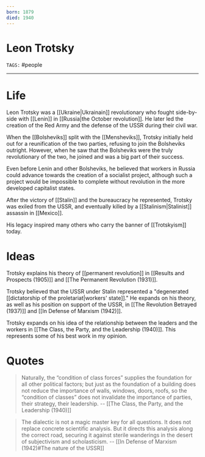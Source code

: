 ```yaml
---
born: 1879
died: 1940
---
```

# Leon Trotsky
`TAGS:` #people 

---
# Life
Leon Trotsky was a [[Ukraine|Ukrainain]] revolutionary who fought side-by-side with [[Lenin]] in [[Russia|the October revolution]]. He later led the creation of the Red Army and the defense of the USSR during their civil war. 

When the [[Bolsheviks]] split with the [[Mensheviks]], Trotsky initially held out for a reunification of the two parties, refusing to join the Bolsheviks outright. However, when he saw that the Bolsheviks were the truly revolutionary of the two, he joined and was a big part of their success.

Even before Lenin and other Bolsheviks, he believed that workers in Russia could advance towards the creation of a socialist project, although such a project would be impossible to complete without revolution in the more developed capitalist states. 

After the victory of [[Stalin]] and the bureaucracy he represented, Trotsky was exiled from the USSR, and eventually killed by a [[Stalinism|Stalinist]] assassin in [[Mexico]]. 

His legacy inspired many others who carry the banner of [[Trotskyism]] today. 

# Ideas
Trotsky explains his theory of [[permanent revolution]] in [[Results and Prospects (1905)]] and [[The Permanent Revolution (1931)]]. 

Trotsky believed that the USSR under Stalin represented a "degenerated [[dictatorship of the proletariat|workers' state]]." He expands on his theory, as well as his position on support of the USSR, in [[The Revolution Betrayed (1937)]] and [[In Defense of Marxism (1942)]].

Trotsky expands on his idea of the relationship between the leaders and the workers in [[The Class, the Party, and the Leadership (1940)]]. This represents some of his best work in my opinion. 

# Quotes
>Naturally, the “condition of class forces” supplies the foundation for all other political factors; but just as the foundation of a building does not reduce the importance of walls, windows, doors, roofs, so the “condition of classes” does not invalidate the importance of parties, their strategy, their leadership.
>-- [[The Class, the Party, and the Leadership (1940)]]

> The dialectic is not a magic master key for all questions. It does not replace concrete scientific analysis. But it directs this analysis along the correct road, securing it against sterile wanderings in the desert of subjectivism and scholasticism.
> -- [[In Defense of Marxism (1942)#The nature of the USSR]]